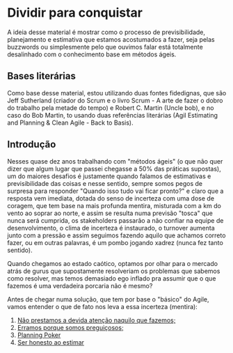 # Dividir para conquistar

A ideia desse material é mostrar como o processo de previsibilidade, planejamento e estimativa que estamos acostumados a fazer, seja pelas buzzwords ou simplesmente pelo que ouvimos falar está totalmente desalinhado com o conhecimento base em métodos ágeis.

## Bases literárias

Como base desse material, estou utilizando duas fontes fidedignas, que são Jeff Sutherland (criador do Scrum e o livro Scrum - A arte de fazer o dobro do trabalho pela metade do tempo) e Robert C. Martin (Uncle bob), e no caso do Bob Martin, to usando duas referências literárias (Agil Estimating and Planning & Clean Agile - Back to Basis).

## Introdução

Nesses quase dez anos trabalhando com "métodos ágeis" (o que não quer dizer que algum lugar que passei chegasse a 50% das práticas supostas), um do maiores desafios é justamente quando falamos de estimativas e previsibilidade das coisas e nesse sentido, sempre somos pegos de surpresa para responder "Quando isso tudo vai ficar pronto?" e claro que a resposta vem imediata, dotada do senso de incerteza com uma dose de coragem, que tem base na mais profunda mentira, misturada com a km do vento ao soprar ao norte, e assim se resulta numa previsão "tosca" que nunca será cumprida, os stakeholders passarão a não confiar na equipe de desenvolvimento, o clima de incerteza é instaurado, o turnover aumenta junto com a pressão e assim seguimos fazendo aquilo que achamos correto fazer, ou em outras palavras, é um pombo jogando xadrez (nunca fez tanto sentido).

Quando chegamos ao estado caótico, optamos por olhar para o mercado atrás de gurus que supostamente resolveriam os problemas que sabemos como resolver, mas temos demasiado ego inflado pra assumir que o que fazemos é uma verdadeira porcaria não é mesmo? 

Antes de chegar numa solução, que tem por base o "básico" do Agile, vamos entender o que de fato nos leva a essa incerteza (mentira): 

1. [Não prestamos a devida atenção naquilo que fazemos;](https://github.com/thiagomarquessp/dividir-para-conquistar/blob/master/nao-saber-aquilo-que-fazemos.md)
2. [Erramos porque somos preguiçosos;](https://github.com/thiagomarquessp/dividir-para-conquistar/blob/master/errar-por-preguica.md)
3. [Planning Poker](https://github.com/thiagomarquessp/dividir-para-conquistar/blob/master/planning-poker.md)
4. [Ser honesto ao estimar](https://github.com/thiagomarquessp/dividir-para-conquistar/blob/master/ser-honesto.md)